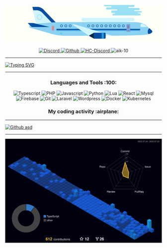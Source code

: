 <p align="center">
    <a href="#">
        <img src="./public/plane.gif">
    </a>
</p>

<p align="center">
    <a href="https://discordapp.com/users/228494142236393472" target="blank_">
        <img alt="Discord" src="https://img.shields.io/badge/Discord-Lentokone%237605-7289DA?style=for-the-badge&logo=discord&logoColor=7289DA&logoWidth=20?color=000'">
    </a>  
    <a href="https://github.com/Aik-10" target="blank_">
        <img alt="Github" src="https://img.shields.io/github/followers/Aik-10?color=000&logo=github&label=Followers&logoColor=7289DA&style=for-the-badge" />
   </a>    
    <a href="https://www.twitch.tv/ientokone" target="blank_">
        <img alt="HC-Discord" src="https://img.shields.io/twitch/status/ientokone?color=000&label=Ientokone&logo=twitch&logoColor=7289DA&style=for-the-badge" />
   </a>
   <a>
        <img width="180" height="28" src="https://komarev.com/ghpvc/?username=AIK-10&style=for-the-badge&color=7289DA" alt="aik-10" />
   </a>
</p>

<hr />
<div aling="center">
    
[![Typing SVG](https://readme-typing-svg.herokuapp.com?font=Cascadia+code&pause=1000&color=7289DADA&center=true&vCenter=true&size=40&width=1920&height=100&lines=Hey+%F0%9F%91%8B%F0%9F%8F%BD+I'm+Lentokone!;A+Full+Stack+Web+Developer+from+Finland+%F0%9F%94%A5;Currently+I'm+a+working+Backend+%E2%9C%A8)](https://github.com/Aik-10)

</div>
<hr />

<h3 align="center">Languages and Tools :100:</h3>
<p align="center">
    <img alt="Typescript" src="https://img.shields.io/badge/-Typescript-black?style=for-the-badge&logo=typescript&logoColor=7289DA" />
    <img alt="PHP" src="https://img.shields.io/badge/-PHP-black?style=for-the-badge&logo=PHP&logoColor=7289DA" />
    <img alt="Javascript" src="https://img.shields.io/badge/-JAVASCRIPT-black?style=for-the-badge&logo=JavaScript&logoColor=7289DA" />
    <img alt="Python" src="https://img.shields.io/badge/-Python-black?style=for-the-badge&logo=Python&logoColor=7289DA" />
    <img alt="Lua" src="https://img.shields.io/badge/-Lua-black?style=for-the-badge&logo=Lua&logoColor=7289DA" />
    <img alt="React" src="https://img.shields.io/badge/-React-black?style=for-the-badge&logo=React&logoColor=7289DA" />
    <img alt="Mysql" src="https://img.shields.io/badge/-Mysql-black?style=for-the-badge&logo=Mysql&logoColor=7289DA" />
    <img alt="Firebase" src="https://img.shields.io/badge/-Firebase-black?style=for-the-badge&logo=Firebase&logoColor=7289DA" />
    <img alt="Git" src="https://img.shields.io/badge/-Git-black?style=for-the-badge&logo=Git&logoColor=7289DA" />
    <img alt="Laravel" src="https://img.shields.io/badge/-Laravel-black?style=for-the-badge&logo=Laravel&logoColor=7289DA" />
    <img alt="Wordpress" src="https://img.shields.io/badge/-wordpress-black?style=for-the-badge&logo=wordpress&logoColor=7289DA" />
    <img alt="Docker" src="https://img.shields.io/badge/-Docker-black?style=for-the-badge&logo=docker&logoColor=7289DA" />
    <img alt="Kubernetes" src="https://img.shields.io/badge/-Kubernetes-black?style=for-the-badge&logo=kubernetes&logoColor=7289DA" />
</p>


<h3 align="center">My coding activity :airplane:</h3>

<hr />
<div aling="center">
    
[![Github asd](https://wakatime.com/share/@Lentokone/a97303c7-337b-4a62-b8c9-0cef28e16b29.svg)](https://github.com/Aik-10)


<hr />

[![Github Statistic](./profile-3d-contrib/profile-night-view.svg)](https://github.com/Aik-10)

</div>
